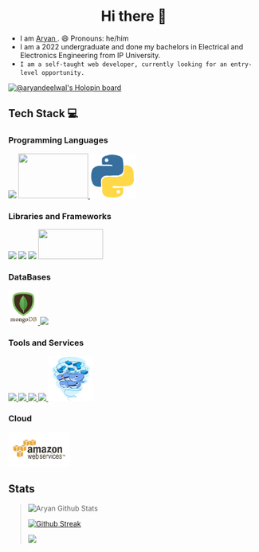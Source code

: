 <h1 align="center"> Hi there 👋 </h1>

* I am [ Aryan ](https://www.linkedin.com/in/aryan-a0439421b/). 😄 Pronouns: he/him
* I am a 2022 undergraduate and done my bachelors in Electrical and Electronics Engineering from IP University.
* ```I am a self-taught web developer, currently looking for an entry-level opportunity.```

[![@aryandeelwal's Holopin board](https://holopin.io/api/user/board?user=aryandeelwal)](https://holopin.io/@aryandeelwal)


## Tech Stack 💻 

### Programming Languages
<p float="left">
<img src="https://res.cloudinary.com/practicaldev/image/fetch/s--xVCufn18--/c_limit%2Cf_auto%2Cfl_progressive%2Cq_66%2Cw_880/https://dev-to-uploads.s3.amazonaws.com/uploads/articles/5nnkrcc3kixypm642opg.gif" height="90" />   
<a href="https://www.javascript.com/" target="_blank" >
    <img src="https://logos-download.com/wp-content/uploads/2019/01/JavaScript_Logo.png"  height="90" width="140"/>
  </a>
<a href="https://python.org/" target="_blank" >
    <img src="https://raw.githubusercontent.com/DiptoChakrabarty/DiptoChakrabarty/master/assets/python3.gif"  height="90" />
  </a>
</p>

### Libraries and Frameworks
<p float="left">
<img src="https://expressjs.com/images/express-facebook-share.png" height="50">
<img src="https://thumbs.gfycat.com/BestMeagerHoki-size_restricted.gif" height="60">
<img src="https://repository-images.githubusercontent.com/377044244/dbf0fe00-cd6f-11eb-9e1e-b8b1031c0b6a" height="60">
<a href="https://github.com/robinhood/faust" target="_blank" >
    <img src="https://user-images.githubusercontent.com/89710210/213177734-bb2197e2-dc1c-4bb9-8a78-470c990d84af.png"  height="60" width="130" />
</a>
</p>

### DataBases
<p float="left">
<a href="https://www.mongodb.com/" target="_blank" >
<img src="https://raw.githubusercontent.com/DiptoChakrabarty/DiptoChakrabarty/master/assets/mongo.gif" height="70">
  </a>
<a href="https://redis.io/" target="_blank" >
<img src="AVvXsEh09KugWf9Nll7KSG7yZBNIvMLXvLKZ92heAygg8X6PYa2oq5Gp7OARqFBSZyMbfZCsrcK9Mh72AhpOgxuEXhmjAynK6iRSEf_xMMAl_T0oqulTMyMrJgAc7PDPFVO0MuKFWRJessc_Iu5" height="70">
  </a>
</p>

### Tools and Services
<p float="left">
<a href="https://code.visualstudio.com/" target="_blank" >
<img src="https://code.visualstudio.com/opengraphimg/opengraph-blog.png" height="70">
  </a>
<a href="https://git-scm.com/" target="_blank" >
<img src="https://camo.githubusercontent.com/6c83d44cce2207f2ebe74e1164eab7b6c91a6f97912817de565345186914c44f/68747470733a2f2f692e70696e696d672e636f6d2f6f726967696e616c732f38662f39312f32382f38663931323839366163343932326461623862633663346333636265646335622e676966" height="70">
  </a>
<a href="https://vercel.com/" target="_blank" >
<img src="https://assets.vercel.com/image/upload/q_auto/front/zeit/og.png" height="70">
  </a>
<a href="https://www.postman.com/" target="_blank" >
<img src="https://voyager.postman.com/illustration/about-cityscape-postman-illustration.svg" height="80">
  </a>
<a href="https://www.docker.com/" target="_blank" >
    <img src="https://raw.githubusercontent.com/DiptoChakrabarty/DiptoChakrabarty/master/assets/docker.gif"  height="90" width="90" />
  </a>
</p>

### Cloud
<p float="left">
<img src="https://raw.githubusercontent.com/DiptoChakrabarty/DiptoChakrabarty/master/assets/aws.gif" height="70">
</p>

## Stats
> ![Aryan Github Stats](https://github-readme-stats.vercel.app/api?username=aryandeelwal&show_icons=true_color)
>
> [![Github Streak](https://github-readme-streak-stats.herokuapp.com/?user=aryandeelwal&theme=dark&count_private=true&theme=radical)](https://github.com/aryandeelwal)
> 
> ![](https://komarev.com/ghpvc/?username=aryandeelwal&style=flat-square)
<!--
**aryandeelwal/aryandeelwal** is a ✨ _special_ ✨ repository because its `README.md` (this file) appears on your GitHub profile.

Here are some ideas to get you started:

- 🔭 I’m currently working on ...
- 🌱 I’m currently learning ...
- 👯 I’m looking to collaborate on ...
- 🤔 I’m looking for help with ...
- 💬 Ask me about ...
- 📫 How to reach me: ...
- 😄 Pronouns: ...
- ⚡ Fun fact: ...
-->
